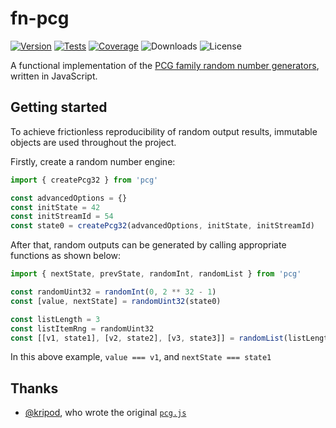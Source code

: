 # fn-pcg

[![Version](https://img.shields.io/npm/v/fn-pcg.svg)](https://www.npmjs.com/package/fn-pcg)
[![Tests](https://github.com/philihp/fn-pcg/actions/workflows/tests.yml/badge.svg)](https://github.com/philihp/fn-pcg/actions/workflows/tests.yml)
[![Coverage](https://coveralls.io/repos/github/philihp/pcg.js/badge.svg?branch=main)](https://coveralls.io/github/philihp/pcg.js?branch=main)
![Downloads](https://img.shields.io/npm/dt/fn-pcg)
![License](https://img.shields.io/npm/l/fn-pcg)

A functional implementation of the [PCG family random number generators](), written in JavaScript.

[PCG family random number generators]: http://pcg-random.org

## Getting started

To achieve frictionless reproducibility of random output results, immutable objects are used throughout the project.

Firstly, create a random number engine:

```js
import { createPcg32 } from 'pcg'

const advancedOptions = {}
const initState = 42
const initStreamId = 54
const state0 = createPcg32(advancedOptions, initState, initStreamId)
```

After that, random outputs can be generated by calling appropriate functions as shown below:

```js
import { nextState, prevState, randomInt, randomList } from 'pcg'

const randomUint32 = randomInt(0, 2 ** 32 - 1)
const [value, nextState] = randomUint32(state0)

const listLength = 3
const listItemRng = randomUint32
const [[v1, state1], [v2, state2], [v3, state3]] = randomList(listLength, listItemRng, state0)
```

In this above example, `value === v1`, and `nextState === state1`

## Thanks

- [@kripod](https://github.com/kripod/), who wrote the original [`pcg.js`](https://github.com/kripod/pcg.js)
